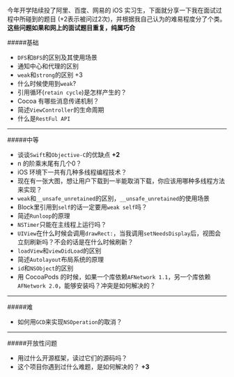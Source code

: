 今年开学陆续投了阿里、百度、网易的 iOS 实习生，下面就分享一下我在面试过程中所碰到的题目 (+2表示被问过2次)，并根据我自己认为的难易程度分了个类。**这些问题如果和网上的面试题目重复，纯属巧合**

#####基础

* `DFS`和`BFS`的区别及其使用场景
* 通知中心和代理的区别
* `weak`和`strong`的区别 +3
* 什么时候使用到`weak`?
* 引用循环(`retain cycle`)是怎样产生的？
* Cocoa 有哪些消息传递机制？
* 简述`ViewController`的生命周期
* 什么是`RestFul API`

---
#####中等
* 谈谈`Swift`和`Objective-C`的优缺点 **+2**
* n 的阶乘末尾有几个0？
* iOS 环境下一共有几种多线程编程技术？
* 现在有一张大图，想让用户下载到一半能取消下载，你应该用哪种多线程方法来实现？
* `weak`和`__unsafe_unretained`的区别，`__unsafe_unretained`的使用场景
* Block里引用到`self`的话一定要用`weak self`吗？
* 简述`Runloop`的原理
* `NSTimer`只能在主线程上运行吗？
* `UIView`在什么时候会调用`drawRect:`，当我调用`setNeedsDisplay`后，视图会立刻刷新吗？不会的话是在什么时候刷新？
* `loadView`和`viewDidLoad`的区别
* 简述`Autolayout`布局系统的原理
* `id`和`NSObject`的区别
* 用 CocoaPods 的时候，如果一个库依赖`AFNetwork 1.1`，另一个库依赖`AFNetwork 2.0`，能够安装吗？冲突是如何解决的？

---
#####难
* 如何用`GCD`来实现`NSOperation`的取消？

---
#####开放性问题
* 用过什么开源框架，读过它们的源码吗？
* 这个项目你遇到过什么难题，是如何解决的？ **+3**
